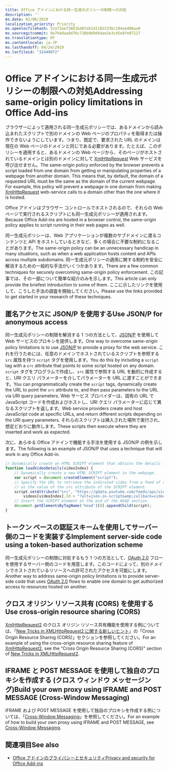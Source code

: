 ```yaml
---
title: Office アドインにおける同一生成元ポリシーの制限への対処
description: ''
ms.date: 02/08/2019
localization_priority: Priority
ms.openlocfilehash: 52af2eef2881b48feb141182233bc194ae406aa0
ms.sourcegitcommit: 9e7b4daa8d76c710b9d9dd4ae2e3c45e8fe07127
ms.translationtype: HT
ms.contentlocale: ja-JP
ms.lasthandoff: 04/24/2019
ms.locfileid: "32449072"
---
```

# <a name="addressing-same-origin-policy-limitations-in-office-add-ins"></a><span data-ttu-id="cee77-102">Office アドインにおける同一生成元ポリシーの制限への対処</span><span class="sxs-lookup"><span data-stu-id="cee77-102">Addressing same-origin policy limitations in Office Add-ins</span></span>

<span data-ttu-id="cee77-p101">ブラウザーによって適用される同一生成元ポリシーでは、あるドメインから読み込まれたスクリプトで別のドメインの Web ページのプロパティを取得または操作できないようにしています。つまり、既定で、要求された URL のドメインは現在の Web ページのドメインと同じである必要があります。たとえば、このポリシーを適用すると、あるドメインの Web ページから、そのページがホストされているドメインとは別のドメインに対して [XmlHttpRequest](https://www.w3.org/TR/XMLHttpRequest/) Web サービスを呼び出せません。</span><span class="sxs-lookup"><span data-stu-id="cee77-p101">The same-origin policy enforced by the browser prevents a script loaded from one domain from getting or manipulating properties of a webpage from another domain. This means that, by default, the domain of a requested URL must be the same as the domain of the current webpage. For example, this policy will prevent a webpage in one domain from making [XmlHttpRequest](https://www.w3.org/TR/XMLHttpRequest/) web-service calls to a domain other than the one where it is hosted.</span></span>

<span data-ttu-id="cee77-106">Office アドインはブラウザー コントロールでホストされるので、それらの Web ページで実行されるスクリプトにも同一生成元ポリシーが適用されます。</span><span class="sxs-lookup"><span data-stu-id="cee77-106">Because Office Add-ins are hosted in a browser control, the same-origin policy applies to script running in their web pages as well.</span></span>

<span data-ttu-id="cee77-107">同一生成元ポリシーは、Web アプリケーションが複数のサブドメインに渡るコンテンツと API をホストしているときなど、多くの場合に不要な制約になることがあります。</span><span class="sxs-lookup"><span data-stu-id="cee77-107">The same-origin policy can be an unnecessary handicap in many situations, such as when a web application hosts content and APIs across multiple subdomains.</span></span> <span data-ttu-id="cee77-108">同一生成元ポリシーの適用に関する制約を安全に解消するための一般的な手法がいくつかあります。</span><span class="sxs-lookup"><span data-stu-id="cee77-108">There are a few common techniques for securely overcoming same-origin policy enforcement.</span></span> <span data-ttu-id="cee77-109">この記事では、その一部について簡単な紹介のみを示します。</span><span class="sxs-lookup"><span data-stu-id="cee77-109">This article can only provide the briefest introduction to some of them.</span></span> <span data-ttu-id="cee77-110">ここに示したリンクを使用して、こうした手法の調査を開始してください。</span><span class="sxs-lookup"><span data-stu-id="cee77-110">Please use the links provided to get started in your research of these techniques.</span></span>

## <a name="use-jsonp-for-anonymous-access"></a><span data-ttu-id="cee77-111">匿名アクセスに JSON/P を使用する</span><span class="sxs-lookup"><span data-stu-id="cee77-111">Use JSON/P for anonymous access</span></span>

<span data-ttu-id="cee77-112">同一生成元ポリシーの制限を解消する 1 つの方法として、[JSON/P](https://www.w3schools.com/js/js_json_jsonp.asp) を使用して Web サービスのプロキシを提供します。</span><span class="sxs-lookup"><span data-stu-id="cee77-112">One way to overcome same-origin policy limitations is to use [JSON/P](https://www.w3schools.com/js/js_json_jsonp.asp) to provide a proxy for the web service.</span></span> <span data-ttu-id="cee77-113">これを行うためには、任意のドメインでホストされているスクリプトを参照する `src` 属性を持つ `script` タグを使用します。</span><span class="sxs-lookup"><span data-stu-id="cee77-113">You do this by including a `script` tag with a `src` attribute that points to some script hosted on any domain.</span></span> <span data-ttu-id="cee77-114">`script` タグをプログラムで作成し、`src` 属性で参照する URL を動的に作成すると、URI クエリ パラメーターを介してパラメーターを URL に渡すことができます。</span><span class="sxs-lookup"><span data-stu-id="cee77-114">You can programmatically create the `script` tags, dynamically create the URL to point the `src` attribute to, and then pass parameters to the URL via URI query parameters.</span></span> <span data-ttu-id="cee77-115">Web サービス プロバイダーは、固有の URL で JavaScript コードを作成およびホストし、URI クエリ パラメーターに応じて異なるスクリプトを返します。</span><span class="sxs-lookup"><span data-stu-id="cee77-115">Web service providers create and host JavaScript code at specific URLs, and return different scripts depending on the URI query parameters.</span></span> <span data-ttu-id="cee77-116">それらのスクリプトは挿入された場所で実行され、想定どおりに動作します。</span><span class="sxs-lookup"><span data-stu-id="cee77-116">These scripts then execute where they are inserted and work as expected.</span></span>

<span data-ttu-id="cee77-117">次に、あらゆる Office アドインで機能する手法を使用する JSON/P の例を示します。</span><span class="sxs-lookup"><span data-stu-id="cee77-117">The following is an example of JSON/P that uses a technique that will work in any Office Add-in.</span></span>

```js
// Dynamically create an HTML SCRIPT element that obtains the details for the specified video.
function loadVideoDetails(videoIndex) {
    // Dynamically create a new HTML SCRIPT element in the webpage.
    var script = document.createElement("script");
    // Specify the URL to retrieve the indicated video from a feed of a current list of videos,
    // as the value of the src attribute of the SCRIPT element. 
    script.setAttribute("src", "https://gdata.youtube.com/feeds/api/videos/" + 
        videos[videoIndex].Id + "?alt=json-in-script&amp;callback=videoDetailsLoaded");
    // Insert the SCRIPT element at the end of the HEAD section.
    document.getElementsByTagName('head')[0].appendChild(script);
}

```


## <a name="implement-server-side-code-using-a-token-based-authorization-scheme"></a><span data-ttu-id="cee77-118">トークン ベースの認証スキームを使用してサーバー側のコードを実装する</span><span class="sxs-lookup"><span data-stu-id="cee77-118">Implement server-side code using a token-based authorization scheme</span></span>

<span data-ttu-id="cee77-119">同一生成元ポリシーの制限に対処するもう 1 つの方法として、[OAuth 2.0](https://oauth.net/2/) フローを使用するサーバー側のコードを用意します。このコードによって、別のドメインでホストされているリソースへの許可されたアクセスを可能にします。</span><span class="sxs-lookup"><span data-stu-id="cee77-119">Another way to address same-origin policy limitations is to provide server-side code that uses [OAuth 2.0](https://oauth.net/2/) flows to enable one domain to get authorized access to resources hosted on another.</span></span> 


## <a name="use-cross-origin-resource-sharing-cors"></a><span data-ttu-id="cee77-120">クロス オリジン リソース共有 (CORS) を使用する</span><span class="sxs-lookup"><span data-stu-id="cee77-120">Use cross-origin resource sharing (CORS)</span></span>


<span data-ttu-id="cee77-121">[XmlHttpRequest2](https://dvcs.w3.org/hg/xhr/raw-file/tip/Overview.html) のクロス オリジン リソース共有機能を使用する例については、「[New Tricks in XMLHttpRequest2 に関する新しいヒント](https://www.html5rocks.com/en/tutorials/file/xhr2/)」の「Cross Origin Resource Sharing (CORS)」セクションを参照してください。</span><span class="sxs-lookup"><span data-stu-id="cee77-121">For an example of using the cross-origin resource sharing feature of [XmlHttpRequest2](https://dvcs.w3.org/hg/xhr/raw-file/tip/Overview.html), see the "Cross Origin Resource Sharing (CORS)" section of [New Tricks in XMLHttpRequest2](https://www.html5rocks.com/en/tutorials/file/xhr2/).</span></span>


## <a name="build-your-own-proxy-using-iframe-and-post-message-cross-window-messaging"></a><span data-ttu-id="cee77-122">IFRAME と POST MESSAGE を使用して独自のプロキシを作成する (クロス ウィンドウ メッセージング)</span><span class="sxs-lookup"><span data-stu-id="cee77-122">Build your own proxy using IFRAME and POST MESSAGE (Cross-Window Messaging)</span></span>


<span data-ttu-id="cee77-123">IFRAME および POST MESSAGE を使用して独自のプロキシを作成する例については、「[Cross-Window Messaging](http://ejohn.org/blog/cross-window-messaging/)」を参照してください。</span><span class="sxs-lookup"><span data-stu-id="cee77-123">For an example of how to build your own proxy using IFRAME and POST MESSAGE, see [Cross-Window Messaging](http://ejohn.org/blog/cross-window-messaging/).</span></span>


## <a name="see-also"></a><span data-ttu-id="cee77-124">関連項目</span><span class="sxs-lookup"><span data-stu-id="cee77-124">See also</span></span>

- [<span data-ttu-id="cee77-125">Office アドインのプライバシーとセキュリティ</span><span class="sxs-lookup"><span data-stu-id="cee77-125">Privacy and security for Office Add-ins</span></span>](../concepts/privacy-and-security.md)
    
